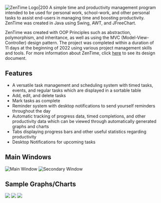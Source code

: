 ![ZenTime Logo|200](https://i.imgur.com/LlYikSo.png)
A simple time and productivity management program intended to be used for personal work, school-work, and other personal tasks to assist end-users in managing time and boosting productivity. ZenTime was created in Java using Swing, AWT, and JFreeChart.

ZenTime was created with OOP Principles such as abstraction, polymorphism, and inheritance, as well as using the MVC (Model-View-Controller) design pattern. The project was completed within a duration of 11 days at the beginning of 2022 using various project management skills and tools. For more information about ZenTime, click [here](https://docs.google.com/document/d/16JwcdX8EUWhfElKB6e4DWAJ6uikfdklW/edit?usp=sharing&ouid=113279981882742199483&rtpof=true&sd=true) to see its design document.

## Features
- A versatile task management and scheduling system with timed tasks, events, and regular tasks which are displayed in a sortable table
- Add, edit, and delete tasks
- Mark tasks as complete
- Reminder system with desktop notifications to send yourself reminders throughout the day
- Automatic tracking of progress data, timed completions, and other productivity data which can be viewed through automatically generated graphs and charts
- Tabs displaying progress bars and other useful statistics regarding productivity
- Desktop Notifications for upcoming tasks

## Main Windows
![Main Window](https://i.imgur.com/NtT7kDG.png)
![Secondary Window](https://i.imgur.com/N8x1eJ0.png)

## Sample Graphs/Charts
![](https://i.imgur.com/veK43aa.png)
![](https://i.imgur.com/ExtXw37.png)
![](https://i.imgur.com/PG9XZ68.png)
